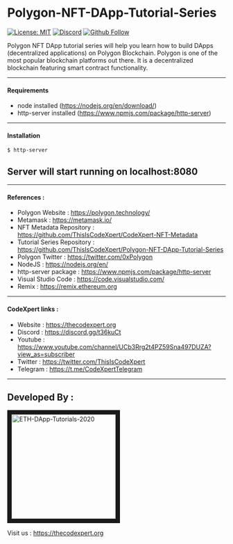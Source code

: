 # Polygon-NFT-DApp-Tutorial-Series

[![License: MIT](https://img.shields.io/npm/l/express?color=orange)](https://opensource.org/licenses/MIT)
[![Discord](https://img.shields.io/discord/475163926187999242?logo=discord)](https://discord.gg/t36kuCt)
[![Github Follow](https://img.shields.io/github/followers/ThisIsCodeXpert?style=social)](https://github.com/ThisIsCodeXpert)


Polygon NFT DApp tutorial series will help you learn how to build DApps (decentralized applications) on Polygon Blockchain. Polygon is one of the most popular blockchain platforms out there. It is a decentralized blockchain featuring smart contract functionality.

---

#### Requirements
- node installed (https://nodejs.org/en/download/)
- http-server installed (https://www.npmjs.com/package/http-server)
---

#### Installation

```
$ http-server
```
Server will start running on localhost:8080
---


---
#### References :

- Polygon Website : https://polygon.technology/
- Metamask : https://metamask.io/
-  NFT Metadata Repository : https://github.com/ThisIsCodeXpert/CodeXpert-NFT-Metadata
- Tutorial Series Repository : https://github.com/ThisIsCodeXpert/Polygon-NFT-DApp-Tutorial-Series
- Polygon Twitter : https://twitter.com/0xPolygon
- NodeJS : https://nodejs.org/en/
- http-server package : https://www.npmjs.com/package/http-server
- Visual Studio Code : https://code.visualstudio.com/
- Remix : https://remix.ethereum.org

---
#### CodeXpert links :

- Website : https://thecodexpert.org
- Discord : https://discord.gg/t36kuCt
- Youtube : https://www.youtube.com/channel/UCb3Rrg2t4PZ59Sna497DUZA?view_as=subscriber
- Twitter : https://twitter.com/ThisIsCodeXpert
- Telegram : https://t.me/CodeXpertTelegram


---
## Developed By :
<a href="https://thecodexpert.org" target="_blank">
  <img src="https://thecodexpert.org/images/codexpert-logo.png" alt="ETH-DApp-Tutorials-2020" width="240" border="10" />
</a>

Visit us : https://thecodexpert.org
